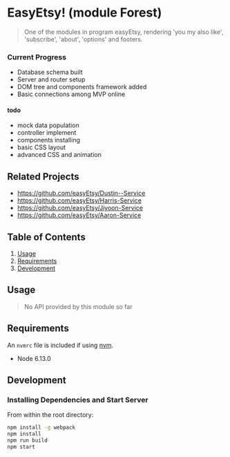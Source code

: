 # EasyEtsy! (module Forest)

> One of the modules in program easyEtsy, rendering 'you my also like', 'subscribe', 'about', 'options' and footers.

### Current Progress

  - Database schema built
  - Server and router setup
  - DOM tree and components framework added
  - Basic connections among MVP online

  #### todo
  - mock data population
  - controller implement
  - components installing
  - basic CSS layout
  - advanced CSS and animation

## Related Projects

  - https://github.com/easyEtsy/Dustin--Service
  - https://github.com/easyEtsy/Harris-Service
  - https://github.com/easyEtsy/Jiyoon-Service
  - https://github.com/easyEtsy/Aaron-Service

## Table of Contents

1. [Usage](#Usage)
1. [Requirements](#requirements)
1. [Development](#development)

## Usage

> No API provided by this module so far

## Requirements

An `nvmrc` file is included if using [nvm](https://github.com/creationix/nvm).

- Node 6.13.0

## Development

### Installing Dependencies and Start Server

From within the root directory:

```sh
npm install -g webpack
npm install
npm run build
npm start
```

